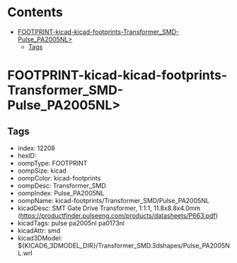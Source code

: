



Contents
========

* [FOOTPRINT-kicad-kicad-footprints-Transformer_SMD-Pulse_PA2005NL>](#footprint-kicad-kicad-footprints-transformer_smd-pulse_pa2005nl)
	* [Tags](#tags)

# FOOTPRINT-kicad-kicad-footprints-Transformer_SMD-Pulse_PA2005NL>

## Tags

- index: 12208
- hexID: 
- oompType: FOOTPRINT
- oompSize: kicad
- oompColor: kicad-footprints
- oompDesc: Transformer_SMD
- oompIndex: Pulse_PA2005NL
- oompName: kicad-footprints/Transformer_SMD/Pulse_PA2005NL
- kicadDesc: SMT Gate Drive Transformer, 1:1:1, 11.8x8.8x4.0mm (https://productfinder.pulseeng.com/products/datasheets/P663.pdf)
- kicadTags: pulse pa2005nl pa0173nl
- kicadAttr: smd
- kicad3DModel: ${KICAD6_3DMODEL_DIR}/Transformer_SMD.3dshapes/Pulse_PA2005NL.wrl

